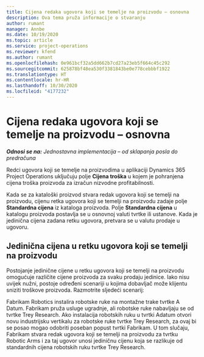 ```yaml
---
title: Cijena redaka ugovora koji se temelje na proizvodu – osnovna
description: Ova tema pruža informacije o stvaranju
author: rumant
manager: Annbe
ms.date: 10/19/2020
ms.topic: article
ms.service: project-operations
ms.reviewer: kfend
ms.author: rumant
ms.openlocfilehash: 0e961bcf32a5dd662b7cd27a23eb5f664c45c292
ms.sourcegitcommit: 625878bf48ea530f3381843be0e778cebbbf1922
ms.translationtype: HT
ms.contentlocale: hr-HR
ms.lasthandoff: 10/30/2020
ms.locfileid: "4177232"
---
```

# <a name="cost-product-based-contract-lines---lite"></a>Cijena redaka ugovora koji se temelje na proizvodu – osnovna

_**Odnosi se na:** Jednostavna implementacija – od sklapanja posla do predračuna_


Redci ugovora koji se temelje na proizvodima u aplikaciji Dynamics 365 Project Operations uključuju polje **Cijena troška** u kojem je pohranjena cijena troška proizvoda za izračun nizvodne profitabilnosti.

Kada se za kataloški proizvod stvara redak ugovora koji se temelji na proizvodu, cijenu retka ugovora koji se temelji na proizvodu zadaje polje **Standardna cijena** iz kataloga proizvoda. Polje **Standardna cijena** u katalogu proizvoda postavlja se u osnovnoj valuti tvrtke ili ustanove. Kada je jedinična cijena zadana retku ugovora, pretvara se u valutu prodaje u ugovoru.

## <a name="unit-cost-on-a-product-based-contract-line"></a>Jedinična cijena u retku ugovora koji se temelji na proizvodu

Postojanje jedinične cijene u retku ugovora koji se temelji na proizvodu omogućuje različite cijene proizvoda za svaku prodaju jedinice. Iako nisu uvijek nužni, postoje određeni scenariji u kojima dobavljač može klijentu sniziti troškove proizvoda. Razmotrite sljedeći scenarij:

Fabrikam Robotics instalira robotske ruke na montažne trake tvrtke A Datum. Fabrikam pruža usluge ugradnje, ali robotske ruke nabavljaju se od tvrtke Trey Research. Ako instalacija robotskih ruku u tvrtki Adatum otvori novu industrijsku vertikalu za robotske ruke tvrtke Trey Research, za ovaj bi se posao mogao odobriti poseban popust tvrtki Fabrikam. U tom slučaju, Fabrikam stvara redak ugovora koji se temelji na proizvodu za tvrtku Robotic Arms i za taj ugovor unosi jediničnu cijenu koja se razlikuje od standardnih cijena robotskih ruku tvrtke Trey Research.
